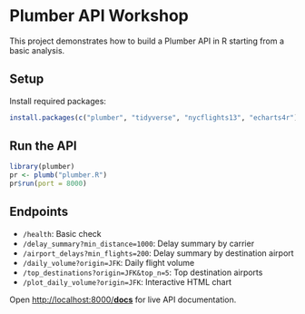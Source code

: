 # Plumber API Workshop

This project demonstrates how to build a Plumber API in R starting from a basic analysis.

## Setup

Install required packages:

```r
install.packages(c("plumber", "tidyverse", "nycflights13", "echarts4r"))
```

## Run the API

```r
library(plumber)
pr <- plumb("plumber.R")
pr$run(port = 8000)
```

## Endpoints

- `/health`: Basic check
- `/delay_summary?min_distance=1000`: Delay summary by carrier
- `/airport_delays?min_flights=200`: Delay summary by destination airport
- `/daily_volume?origin=JFK`: Daily flight volume
- `/top_destinations?origin=JFK&top_n=5`: Top destination airports
- `/plot_daily_volume?origin=JFK`: Interactive HTML chart

Open [http://localhost:8000/__docs__](http://localhost:8000/__docs__) for live API documentation.